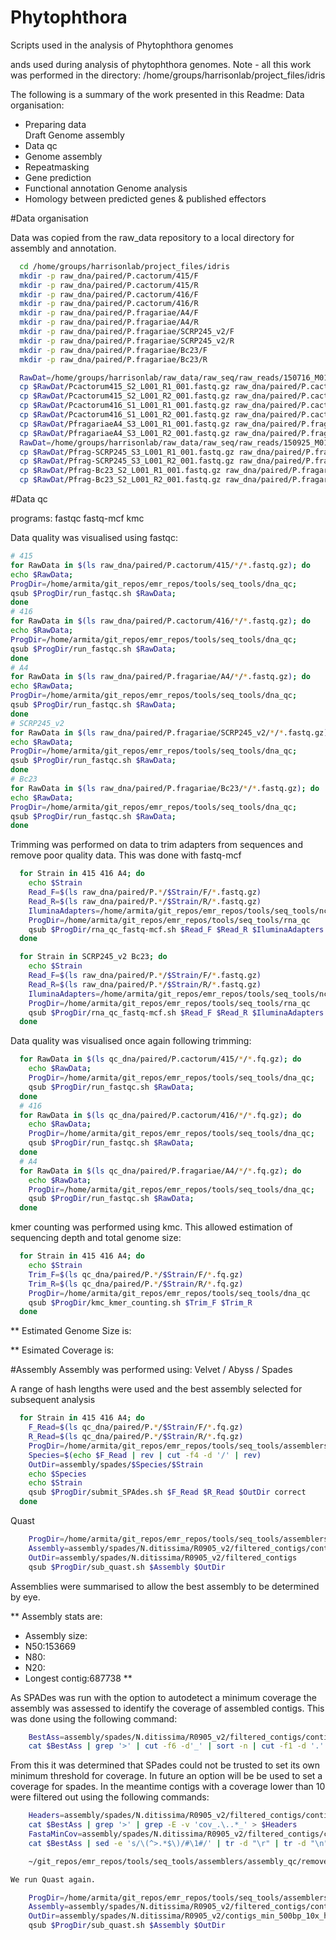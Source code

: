 Phytophthora
============

Scripts used in the analysis of Phytophthora genomes

ands used during analysis of phytophthora genomes. Note - all this work was performed in the directory: /home/groups/harrisonlab/project_files/idris

The following is a summary of the work presented in this Readme:
Data organisation:
  * Preparing data  
Draft Genome assembly
  * Data qc
  * Genome assembly
  * Repeatmasking
  * Gene prediction
  * Functional annotation
Genome analysis
  * Homology between predicted genes & published effectors


#Data organisation

Data was copied from the raw_data repository to a local directory for assembly
and annotation.


```bash
  cd /home/groups/harrisonlab/project_files/idris
  mkdir -p raw_dna/paired/P.cactorum/415/F
  mkdir -p raw_dna/paired/P.cactorum/415/R
  mkdir -p raw_dna/paired/P.cactorum/416/F
  mkdir -p raw_dna/paired/P.cactorum/416/R
  mkdir -p raw_dna/paired/P.fragariae/A4/F
  mkdir -p raw_dna/paired/P.fragariae/A4/R
  mkdir -p raw_dna/paired/P.fragariae/SCRP245_v2/F
  mkdir -p raw_dna/paired/P.fragariae/SCRP245_v2/R
  mkdir -p raw_dna/paired/P.fragariae/Bc23/F
  mkdir -p raw_dna/paired/P.fragariae/Bc23/R

  RawDat=/home/groups/harrisonlab/raw_data/raw_seq/raw_reads/150716_M01678_0023_AB0YF
  cp $RawDat/Pcactorum415_S2_L001_R1_001.fastq.gz raw_dna/paired/P.cactorum/415/F/.
  cp $RawDat/Pcactorum415_S2_L001_R2_001.fastq.gz raw_dna/paired/P.cactorum/415/R/.
  cp $RawDat/Pcactorum416_S1_L001_R1_001.fastq.gz raw_dna/paired/P.cactorum/416/F/.
  cp $RawDat/Pcactorum416_S1_L001_R2_001.fastq.gz raw_dna/paired/P.cactorum/416/R/.
  cp $RawDat/PfragariaeA4_S3_L001_R1_001.fastq.gz raw_dna/paired/P.fragariae/A4/F/.
  cp $RawDat/PfragariaeA4_S3_L001_R2_001.fastq.gz raw_dna/paired/P.fragariae/A4/R/.
  RawDat=/home/groups/harrisonlab/raw_data/raw_seq/raw_reads/150925_M01678_0029_AC669
  cp $RawDat/Pfrag-SCRP245_S3_L001_R1_001.fastq.gz raw_dna/paired/P.fragariae/SCRP245_v2/F/.
  cp $RawDat/Pfrag-SCRP245_S3_L001_R2_001.fastq.gz raw_dna/paired/P.fragariae/SCRP245_v2/R/.
  cp $RawDat/Pfrag-Bc23_S2_L001_R1_001.fastq.gz raw_dna/paired/P.fragariae/Bc23/F/.
  cp $RawDat/Pfrag-Bc23_S2_L001_R2_001.fastq.gz raw_dna/paired/P.fragariae/Bc23/R/.
```


#Data qc

programs: fastqc fastq-mcf kmc

Data quality was visualised using fastqc:

```bash
# 415
for RawData in $(ls raw_dna/paired/P.cactorum/415/*/*.fastq.gz); do
echo $RawData;
ProgDir=/home/armita/git_repos/emr_repos/tools/seq_tools/dna_qc;
qsub $ProgDir/run_fastqc.sh $RawData;
done
# 416
for RawData in $(ls raw_dna/paired/P.cactorum/416/*/*.fastq.gz); do
echo $RawData;
ProgDir=/home/armita/git_repos/emr_repos/tools/seq_tools/dna_qc;
qsub $ProgDir/run_fastqc.sh $RawData;
done
# A4
for RawData in $(ls raw_dna/paired/P.fragariae/A4/*/*.fastq.gz); do
echo $RawData;
ProgDir=/home/armita/git_repos/emr_repos/tools/seq_tools/dna_qc;
qsub $ProgDir/run_fastqc.sh $RawData;
done
# SCRP245_v2
for RawData in $(ls raw_dna/paired/P.fragariae/SCRP245_v2/*/*.fastq.gz); do
echo $RawData;
ProgDir=/home/armita/git_repos/emr_repos/tools/seq_tools/dna_qc;
qsub $ProgDir/run_fastqc.sh $RawData;
done
# Bc23
for RawData in $(ls raw_dna/paired/P.fragariae/Bc23/*/*.fastq.gz); do
echo $RawData;
ProgDir=/home/armita/git_repos/emr_repos/tools/seq_tools/dna_qc;
qsub $ProgDir/run_fastqc.sh $RawData;
done
```



Trimming was performed on data to trim adapters from sequences and remove poor quality data.
This was done with fastq-mcf


```bash
  for Strain in 415 416 A4; do
    echo $Strain
    Read_F=$(ls raw_dna/paired/P.*/$Strain/F/*.fastq.gz)
    Read_R=$(ls raw_dna/paired/P.*/$Strain/R/*.fastq.gz)
    IluminaAdapters=/home/armita/git_repos/emr_repos/tools/seq_tools/ncbi_adapters.fa
    ProgDir=/home/armita/git_repos/emr_repos/tools/seq_tools/rna_qc
    qsub $ProgDir/rna_qc_fastq-mcf.sh $Read_F $Read_R $IluminaAdapters DNA
  done
```

```bash
  for Strain in SCRP245_v2 Bc23; do
    echo $Strain
    Read_F=$(ls raw_dna/paired/P.*/$Strain/F/*.fastq.gz)
    Read_R=$(ls raw_dna/paired/P.*/$Strain/R/*.fastq.gz)
    IluminaAdapters=/home/armita/git_repos/emr_repos/tools/seq_tools/ncbi_adapters.fa
    ProgDir=/home/armita/git_repos/emr_repos/tools/seq_tools/rna_qc
    qsub $ProgDir/rna_qc_fastq-mcf.sh $Read_F $Read_R $IluminaAdapters DNA
  done
```

Data quality was visualised once again following trimming:

```bash
  for RawData in $(ls qc_dna/paired/P.cactorum/415/*/*.fq.gz); do
    echo $RawData;
    ProgDir=/home/armita/git_repos/emr_repos/tools/seq_tools/dna_qc;
    qsub $ProgDir/run_fastqc.sh $RawData;
  done
  # 416
  for RawData in $(ls qc_dna/paired/P.cactorum/416/*/*.fq.gz); do
    echo $RawData;
    ProgDir=/home/armita/git_repos/emr_repos/tools/seq_tools/dna_qc;
    qsub $ProgDir/run_fastqc.sh $RawData;
  done
  # A4
  for RawData in $(ls qc_dna/paired/P.fragariae/A4/*/*.fq.gz); do
    echo $RawData;
    ProgDir=/home/armita/git_repos/emr_repos/tools/seq_tools/dna_qc;
    qsub $ProgDir/run_fastqc.sh $RawData;
  done
```

kmer counting was performed using kmc.
This allowed estimation of sequencing depth and total genome size:

```bash
  for Strain in 415 416 A4; do
    echo $Strain
    Trim_F=$(ls qc_dna/paired/P.*/$Strain/F/*.fq.gz)
    Trim_R=$(ls qc_dna/paired/P.*/$Strain/R/*.fq.gz)
    ProgDir=/home/armita/git_repos/emr_repos/tools/seq_tools/dna_qc
    qsub $ProgDir/kmc_kmer_counting.sh $Trim_F $Trim_R
  done
```

** Estimated Genome Size is:

** Esimated Coverage is:


#Assembly
Assembly was performed using: Velvet / Abyss / Spades

A range of hash lengths were used and the best assembly selected for subsequent analysis


```bash
  for Strain in 415 416 A4; do
    F_Read=$(ls qc_dna/paired/P.*/$Strain/F/*.fq.gz)
    R_Read=$(ls qc_dna/paired/P.*/$Strain/R/*.fq.gz)
  	ProgDir=/home/armita/git_repos/emr_repos/tools/seq_tools/assemblers/spades
    Species=$(echo $F_Read | rev | cut -f4 -d '/' | rev)
  	OutDir=assembly/spades/$Species/$Strain
    echo $Species
    echo $Strain
    qsub $ProgDir/submit_SPAdes.sh $F_Read $R_Read $OutDir correct
  done
```

Quast

```bash
	ProgDir=/home/armita/git_repos/emr_repos/tools/seq_tools/assemblers/assembly_qc/quast
	Assembly=assembly/spades/N.ditissima/R0905_v2/filtered_contigs/contigs_min_500bp.fasta
	OutDir=assembly/spades/N.ditissima/R0905_v2/filtered_contigs
	qsub $ProgDir/sub_quast.sh $Assembly $OutDir
```

Assemblies were summarised to allow the best assembly to be determined by eye.

** Assembly stats are:
  * Assembly size:
  * N50:153669
  * N80:
  * N20:
  * Longest contig:687738
  **

As SPADes was run with the option to autodetect a minimum coverage the assembly was assessed to identify the coverage of assembled contigs. This was done using the following command:
```bash
	BestAss=assembly/spades/N.ditissima/R0905_v2/filtered_contigs/contigs_min_500bp.fasta
	cat $BestAss | grep '>' | cut -f6 -d'_' | sort -n | cut -f1 -d '.' | sort -n | uniq -c | less
```
From this it was determined that SPades could not be trusted to set its own minimum threshold for coverage.
In future an option will be be used to set a coverage for spades.
In the meantime contigs with a coverage lower than 10 were filtered out using the following commands:

```bash
	Headers=assembly/spades/N.ditissima/R0905_v2/filtered_contigs/contigs_min_500bp_10x_headers.txt
	cat $BestAss | grep '>' | grep -E -v 'cov_.\..*_' > $Headers
	FastaMinCov=assembly/spades/N.ditissima/R0905_v2/filtered_contigs/contigs_min_500bp_10x_headers.fasta
	cat $BestAss | sed -e 's/\(^>.*$\)/#\1#/' | tr -d "\r" | tr -d "\n" | sed -e 's/$/#/' | tr "#" "\n" | sed -e '/^$/d' | grep -A1 -f $Headers | grep -v -E '^\-\-' > $FastaMinCov
```

```bash
	~/git_repos/emr_repos/tools/seq_tools/assemblers/assembly_qc/remove_contaminants/remove_contaminants.py --inp ../neonectria_ditissima/assembly/spades/N.ditissima/R0905_v2/filtered_contigs/contigs_min_500bp_10x_headers.fasta  --out assembly/spades/N.galligena/R0905_v2/filtered_contigs/contigs_min_500bp_10x_filtered_renamed.fasta  --coord_file editfile.tab

We run Quast again.

	ProgDir=/home/armita/git_repos/emr_repos/tools/seq_tools/assemblers/assembly_qc/quast
	Assembly=assembly/spades/N.ditissima/R0905_v2/filtered_contigs/contigs_min_500bp_10x_headers.fasta
	OutDir=assembly/spades/N.ditissima/R0905_v2/contigs_min_500bp_10x_headers
	qsub $ProgDir/sub_quast.sh $Assembly $OutDir
